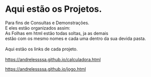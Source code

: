 # Aqui estão os Projetos. 
 Para fins de Consultas e Demonstrações.<br />
 E eles estão organizados assim:<br />
 As Folhas em html estão todas soltas, ja as demais <br />
 estão com os mesmo nomes e cada uma dentro da sua devida pasta. <br />
 <br />
 Aqui estão os links de cada projeto.<br />
 <br />
https://andrelessssa.github.io/calculadora.html

https://andrelessssa.github.io/jogo.html


 
